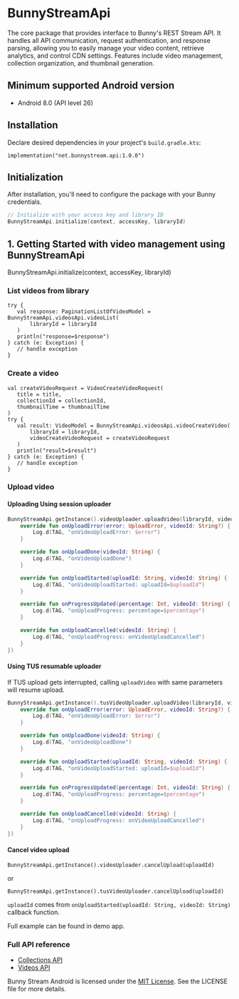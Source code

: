 # BunnyStreamApi

The core package that provides interface to Bunny's REST Stream API. It handles all API communication, request authentication, and response parsing, allowing you to easily manage your video content, retrieve analytics, and control CDN settings. Features include video management, collection organization, and thumbnail generation.

## Minimum supported Android version

- Android 8.0 (API level 26)

## Installation

Declare desired dependencies in your project's `build.gradle.kts`:
```
implementation("net.bunnystream.api:1.0.0")
```

## Initialization

After installation, you'll need to configure the package with your Bunny credentials.

```kotlin
// Initialize with your access key and library ID
BunnyStreamApi.initialize(context, accessKey, libraryId)
```

## 1. Getting Started with video management using BunnyStreamApi

BunnyStreamApi.initialize(context, accessKey, libraryId)

### List videos from library

 ```
 try {
    val response: PaginationListOfVideoModel = BunnyStreamApi.videosApi.videoList(
        libraryId = libraryId
    )
    println("response=$response")
} catch (e: Exception) {
    // handle exception
}
 ```

### Create a video

 ```
 val createVideoRequest = VideoCreateVideoRequest(
    title = title,
    collectionId = collectionId,
    thumbnailTime = thumbnailTime
)
try {
    val result: VideoModel = BunnyStreamApi.videosApi.videoCreateVideo(
        libraryId = libraryId,
        videoCreateVideoRequest = createVideoRequest
    )
    println("result=$result")
} catch (e: Exception) {
    // handle exception
}
 ```

### Upload video

#### Uploading Using session uploader

```kotlin
BunnyStreamApi.getInstance().videoUploader.uploadVideo(libraryId, videoUri, object : UploadListener {
    override fun onUploadError(error: UploadError, videoId: String?) {
        Log.d(TAG, "onVideoUploadError: $error")
    }

    override fun onUploadDone(videoId: String) {
        Log.d(TAG, "onVideoUploadDone")
    }

    override fun onUploadStarted(uploadId: String, videoId: String) {
        Log.d(TAG, "onVideoUploadStarted: uploadId=$uploadId")
    }

    override fun onProgressUpdated(percentage: Int, videoId: String) {
        Log.d(TAG, "onUploadProgress: percentage=$percentage")
    }

    override fun onUploadCancelled(videoId: String) {
        Log.d(TAG, "onUploadProgress: onVideoUploadCancelled")
    }
})
```

#### Using TUS resumable uploader

If TUS upload gets interrupted, calling `uploadVideo` with same parameters will resume upload.

```kotlin
BunnyStreamApi.getInstance().tusVideoUploader.uploadVideo(libraryId, videoUri, object : UploadListener {
    override fun onUploadError(error: UploadError, videoId: String?) {
        Log.d(TAG, "onVideoUploadError: $error")
    }

    override fun onUploadDone(videoId: String) {
        Log.d(TAG, "onVideoUploadDone")
    }

    override fun onUploadStarted(uploadId: String, videoId: String) {
        Log.d(TAG, "onVideoUploadStarted: uploadId=$uploadId")
    }

    override fun onProgressUpdated(percentage: Int, videoId: String) {
        Log.d(TAG, "onUploadProgress: percentage=$percentage")
    }

    override fun onUploadCancelled(videoId: String) {
        Log.d(TAG, "onUploadProgress: onVideoUploadCancelled")
    }
})
```

#### Cancel video upload
```
BunnyStreamApi.getInstance().videoUploader.cancelUpload(uploadId)
```
or

```
BunnyStreamApi.getInstance().tusVideoUploader.cancelUpload(uploadId)
```

`uploadId` comes from `onUploadStarted(uploadId: String, videoId: String)` callback function.

Full example can be found in demo app.

### Full API reference

- [Collections API](../docs/ManageCollectionsApi.md)
- [Videos API](../docs/ManageVideosApi.md)

Bunny Stream Android is licensed under the [MIT License](LICENSE). See the LICENSE file for more details.